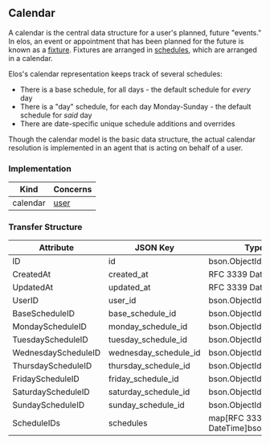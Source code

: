 Calendar
-------

A calendar is the central data structure for a user's planned, future "events." In elos, an event or appointment that has been planned for the future is known as a [fixture](fixture.md). Fixtures are arranged in [schedules](schedule.md), which are arranged in a calendar.

Elos's calendar representation keeps track of several schedules:
 - There is a base schedule, for all days - the default schedule for _every_ day
 - There is a "day" schedule, for each day Monday-Sunday - the default schedule for _said_ day
 - There are date-specific unique schedule additions and overrides

Though the calendar model is the basic data structure, the actual calendar resolution is implemented in an agent that is acting on behalf of a user.

### Implementation
| Kind     | Concerns        |
| -------- | --------------- |
| calendar | [user](user.md) |

### Transfer Structure
| Attribute           | JSON Key              | Type                                | Access    |
| ------------------- | --------------------- | ----------------------------------- | --------- |
| ID                  | id                    | bson.ObjectId                       | Public    |
| CreatedAt           | created_at            | RFC 3339 DateTime                   | Personal  |
| UpdatedAt           | updated_at            | RFC 3339 DateTime                   | Personal  |
| UserID              | user_id               | bson.ObjectId                       | Personal  |
| BaseScheduleID      | base_schedule_id      | bson.ObjectId                       | Personal  |
| MondayScheduleID    | monday_schedule_id    | bson.ObjectId                       | Personal  |
| TuesdayScheduleID   | tuesday_schedule_id   | bson.ObjectId                       | Personal  |
| WednesdayScheduleID | wednesday_schedule_id | bson.ObjectId                       | Personal  |
| ThursdayScheduleID  | thursday_schedule_id  | bson.ObjectId                       | Personal  |
| FridayScheduleID    | friday_schedule_id    | bson.ObjectId                       | Personal  |
| SaturdayScheduleID  | saturday_schedule_id  | bson.ObjectId                       | Personal  |
| SundayScheduleID    | sunday_schedule_id    | bson.ObjectId                       | Personal  |
| ScheduleIDs         | schedules             | map[RFC 3339 DateTime]bson.ObjectId | Personal  |
